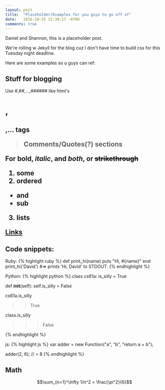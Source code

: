 ```yaml
---
layout: post
title:  "Placeholder/Examples for you guys to go off of"
date:   2016-10-25 12:30:17 -0700
comments: true
---
```

Daniel and Shannon, this is a placeholder post.

We're rolling w Jekyll for the blog cuz I don't have time to build css for this Tuesday night deadline.

Here are some examples so u guys can ref:

## Stuff for blogging

Use #,##,...,###### like html's <h1>,<h2>,... tags

> Comments/Quotes(?) sections

For **bold**, *italic*, and _**both**_, or ~~strikethrough~~

1. some
2. ordered
  * and
  * sub
3. lists

[Links](ml.berkeley.edu)

## Code snippets: ##

Ruby:
{% highlight ruby %}
def print_hi(name)
  puts "Hi, #{name}"
end
print_hi('David')
#=> prints 'Hi, David' to STDOUT.
{% endhighlight %}

Python:
{% highlight python %}
class cs61a:
  is_silly = True

  def __init__(self):
    self.is_silly = False

cs61a.is_silly
>>True

class.is_silly
>>>False

{% endhighlight %}

js:
{% highlight js %}
var adder = new Function("a", "b", "return a + b");

adder(2, 6);
// > 8
{% endhighlight %}

## Math

$$\sum_{n=1}^\infty 1/n^2 = \frac{\pi^2}{6}$$
